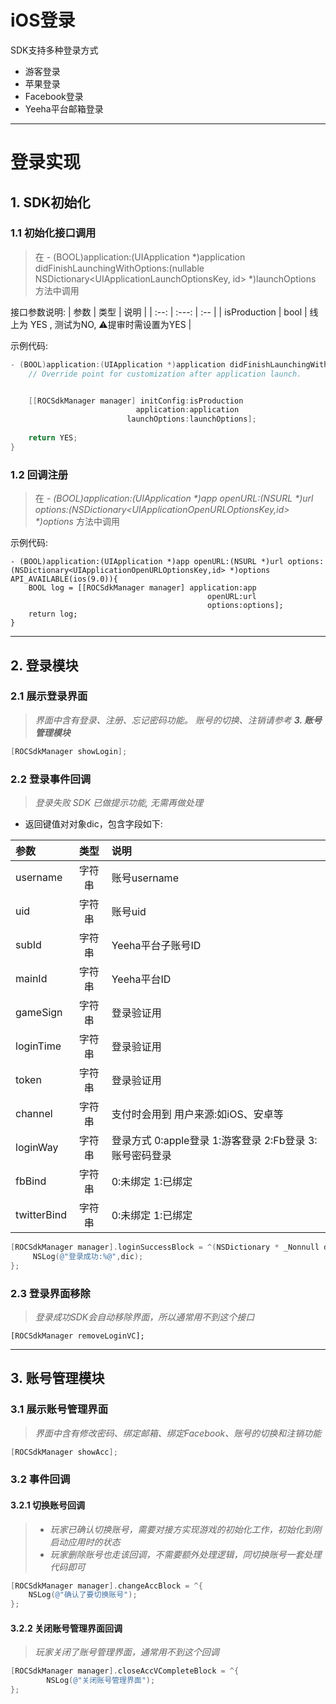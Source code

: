 # iOS登录
SDK支持多种登录方式
- 游客登录
- 苹果登录
-  Facebook登录
-  Yeeha平台邮箱登录

---
# 登录实现
## 1. SDK初始化
### 1.1 初始化接口调用
> 在  - (BOOL)application:(UIApplication *)application didFinishLaunchingWithOptions:(nullable NSDictionary<UIApplicationLaunchOptionsKey, id> *)launchOptions 方法中调用

接口参数说明:
| 参数   | 类型 |     说明 |
| :--: | :---: | :-- |
| isProduction | bool | 线上为 YES , 测试为NO, ⚠️提审时需设置为YES |

示例代码:
```objectivec
- (BOOL)application:(UIApplication *)application didFinishLaunchingWithOptions:(NSDictionary *)launchOptions {
    // Override point for customization after application launch.


    [[ROCSdkManager manager] initConfig:isProduction
                            application:application
                          launchOptions:launchOptions];
               
    return YES;
}
```

### 1.2 回调注册
> 在  _- (BOOL)application:(UIApplication *)app openURL:(NSURL *)url options:(NSDictionary<UIApplicationOpenURLOptionsKey,id> *)options_  方法中调用

示例代码:
```OC
- (BOOL)application:(UIApplication *)app openURL:(NSURL *)url options:(NSDictionary<UIApplicationOpenURLOptionsKey,id> *)options API_AVAILABLE(ios(9.0)){
    BOOL log = [[ROCSdkManager manager] application:app
                                            openURL:url
                                            options:options];
    return log; 
}
```

---
## 2. 登录模块
### 2.1 展示登录界面
> *界面中含有登录、注册、忘记密码功能。 账号的切换、注销请参考 **3. 账号管理模块***
```objectivec
[ROCSdkManager showLogin];
```

### 2.2 登录事件回调
> *登录失败 SDK 已做提示功能, 无需再做处理*

- 返回键值对对象dic，包含字段如下:

| 参数   | 类型 |     说明 |
| :-- | :---: | :-- |
| username | 字符串 | 账号username |
| uid | 字符串 | 账号uid |
| subId | 字符串 | Yeeha平台子账号ID |
| mainId | 字符串 | Yeeha平台ID |
| gameSign | 字符串 | 登录验证用 |
| loginTime | 字符串 | 登录验证用 |
| token | 字符串 | 登录验证用 |
| channel | 字符串 | 支付时会用到  用户来源:如iOS、安卓等 |
| loginWay | 字符串 | 登录方式  0:apple登录 1:游客登录 2:Fb登录 3:账号密码登录 |
| fbBind | 字符串 | 0:未绑定  1:已绑定 |
| twitterBind | 字符串 | 0:未绑定  1:已绑定 |

```objectivec
[ROCSdkManager manager].loginSuccessBlock = ^(NSDictionary * _Nonnull dic) {
     NSLog(@"登录成功:%@",dic);
};
```

### 2.3 登录界面移除
> *登录成功SDK会自动移除界面，所以通常用不到这个接口*

```OC
[ROCSdkManager removeLoginVC];
```

---
## 3. 账号管理模块
### 3.1 展示账号管理界面
> *界面中含有修改密码、绑定邮箱、绑定Facebook、账号的切换和注销功能*

```objectivec
[ROCSdkManager showAcc];
```

### 3.2 事件回调
#### 3.2.1 切换账号回调
> * *玩家已确认切换账号，需要对接方实现游戏的初始化工作，初始化到刚启动应用时的状态*
> * *玩家删除账号也走该回调，不需要额外处理逻辑，同切换账号一套处理代码即可*

```objectivec
[ROCSdkManager manager].changeAccBlock = ^{
    NSLog(@"确认了要切换账号");
};
```

#### 3.2.2 关闭账号管理界面回调
> *玩家关闭了账号管理界面，通常用不到这个回调*

```objectivec
[ROCSdkManager manager].closeAccVCompleteBlock = ^{
        NSLog(@"关闭账号管理界面");
};
```

